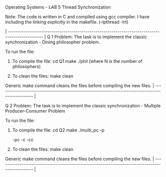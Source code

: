 Operating Systems - LAB 5
Thread Synchronization

Note: The code is written in C and compiled using gcc compiler.
I have including the linking explicitly in the makefile. (-lpthread -lrt)

| ----------------------------------------------------------------------------------------------- |
Q 1
Problem: The task is to implement the classic synchronization - Dining philosopher problem.

To run the file:
1. To compile the file: 
    cd Q1
    make
    ./phil <N> 
(where N is the number of philosophers)

2. To clean the files:
    make clean

Generic make command cleans the files before compiling the new files.
| ----------------------------------------------------------------------------------------------- |

Q 2
Problem: The task is to implement the classic synchronization - Multiple Producer-Consumer Problem

To run the file:
1. To compile the file: 
    cd Q2
    make
    ./multi_pc -p <p> -pc <pc> -c <c> -cc <cc>

2. To clean the files:
    make clean

Generic make command cleans the files before compiling the new files.
| ----------------------------------------------------------------------------------------------- |
